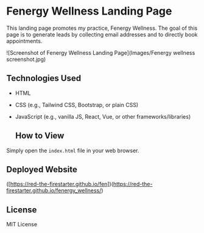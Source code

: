 # Fenergy Wellness Landing Page

This landing page promotes my practice, Fenergy Wellness. The goal of this page is to generate leads by collecting email addresses and to directly book appointments.

![Screenshot of Fenergy Wellness Landing Page](Images/Fenergy wellness screenshot.jpg)

## Technologies Used

* HTML
* CSS (e.g., Tailwind CSS, Bootstrap, or plain CSS)
* JavaScript (e.g., vanilla JS, React, Vue, or other frameworks/libraries)
  

  ## How to View

Simply open the `index.html` file in your web browser.

## Deployed Website

([https://red-the-firestarter.github.io/fen])(https://red-the-firestarter.github.io/fenergy_wellness/)

## License

MIT License
